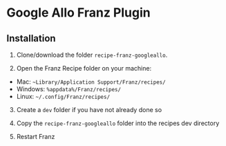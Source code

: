# Google Allo Franz Plugin

## Installation

1. Clone/download the folder `recipe-franz-googleallo`.

2. Open the Franz Recipe folder on your machine:
  * Mac: `~Library/Application Support/Franz/recipes/`
  * Windows: `%appdata%/Franz/recipes/`
  * Linux: `~/.config/Franz/recipes/`

3. Create a `dev` folder if you have not already done so

3. Copy the `recipe-franz-googleallo` folder into the recipes dev directory

4. Restart Franz
